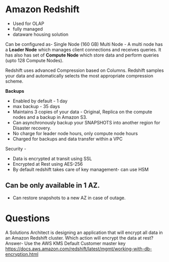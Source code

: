 # Amazon Redshift
- Used for OLAP
- fully managed
- dataware housing solution

Can be configured as-
Single Node (160 GB)
Multi Node 
	- A multi node has a **Leader Node** which manages client connections and receives queries. It has also has set of **Compute Node** which store data and perform queries (upto 128 Compute Nodes).

Redshift uses advanced Compression based on Columns. Redshift samples your data and automatically selects the most appropriate compression scheme.

__Backups__
- Enabled by default - 1 day
- max backup - 35 days
- Maintains 3 copies of your data - Original, Replica on the compute nodes and a backup in Amazon S3.
- Can asynchronously backup your SNAPSHOTS  into another region for Disaster recovery.
- No charge for leader node hours, only compute node hours
- Charged for backups and data transfer within a VPC

Security -
- Data is encrypted at transit using SSL
- Encrypted at Rest using AES-256
- By default redshift takes care of key management- can use HSM

## Can be only available in 1 AZ.
- Can restore snapshots to a new AZ in case of outage.


# Questions
A Solutions Architect is designing an application that will encrypt all data in an Amazon Redshift cluster.
Which action will encrypt the data at rest?
Answer- Use the AWS KMS Default Customer master key
https://docs.aws.amazon.com/redshift/latest/mgmt/working-with-db-encryption.html

